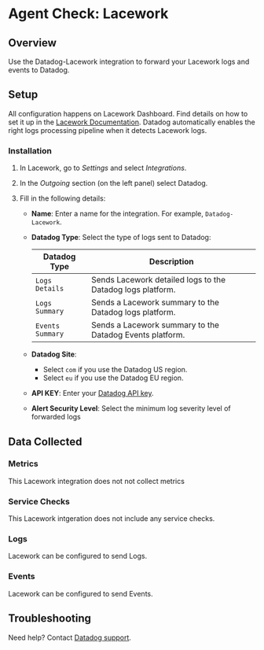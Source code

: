# Agent Check: Lacework

## Overview

Use the Datadog-Lacework integration to forward your Lacework logs and events to Datadog.

## Setup

All configuration happens on Lacework Dashboard. Find details on how to set it up in the [Lacework Documentation][2]. Datadog automatically enables the right logs processing pipeline when it detects Lacework logs.

### Installation

1. In Lacework, go to _Settings_ and select _Integrations_.
2. In the _Outgoing_ section (on the left panel) select Datadog.
3. Fill in the following details:

   - **Name**: Enter a name for the integration. For example, `Datadog-Lacework`.
   - **Datadog Type**: Select the type of logs sent to Datadog:

     | Datadog Type     | Description                                                |
     | ---------------- | ---------------------------------------------------------- |
     | `Logs Details`   | Sends Lacework detailed logs to the Datadog logs platform. |
     | `Logs Summary`   | Sends a Lacework summary to the Datadog logs platform.     |
     | `Events Summary` | Sends a Lacework summary to the Datadog Events platform.   |

   - **Datadog Site**:
     - Select `com` if you use the Datadog US region.
     - Select `eu` if you use the Datadog EU region.
   - **API KEY**: Enter your [Datadog API key][3].
   - **Alert Security Level**: Select the minimum log severity level of forwarded logs

## Data Collected

### Metrics

This Lacework integration does not not collect metrics

### Service Checks

This Lacework intgeration does not include any service checks.

### Logs

Lacework can be configured to send Logs.

### Events

Lacework can be configured to send Events.

## Troubleshooting

Need help? Contact [Datadog support][7].

[1]: https://docs.datadoghq.com/integrations/lacework/
[2]: https://www.lacework.com/datadog/
[3]: https://app.datadoghq.com/account/settings#api
[7]: https://docs.datadoghq.com/help
